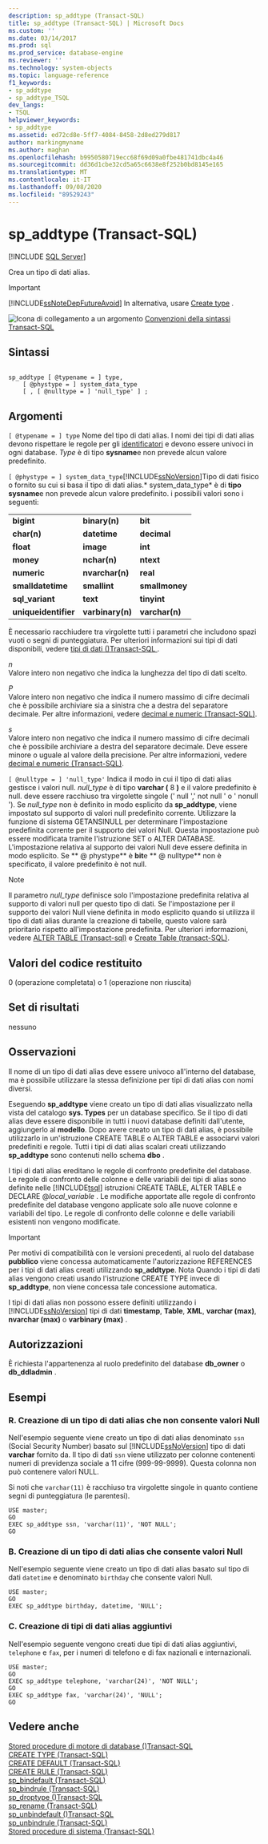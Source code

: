 ```yaml
---
description: sp_addtype (Transact-SQL)
title: sp_addtype (Transact-SQL) | Microsoft Docs
ms.custom: ''
ms.date: 03/14/2017
ms.prod: sql
ms.prod_service: database-engine
ms.reviewer: ''
ms.technology: system-objects
ms.topic: language-reference
f1_keywords:
- sp_addtype
- sp_addtype_TSQL
dev_langs:
- TSQL
helpviewer_keywords:
- sp_addtype
ms.assetid: ed72cd8e-5ff7-4084-8458-2d8ed279d817
author: markingmyname
ms.author: maghan
ms.openlocfilehash: b9950580719ecc68f69d09a0fbe481741dbc4a46
ms.sourcegitcommit: dd36d1cbe32cd5a65c6638e8f252b0bd8145e165
ms.translationtype: MT
ms.contentlocale: it-IT
ms.lasthandoff: 09/08/2020
ms.locfileid: "89529243"
---
```

# <a name="sp_addtype-transact-sql"></a>sp_addtype (Transact-SQL)
[!INCLUDE [SQL Server](../../includes/applies-to-version/sqlserver.md)]

  Crea un tipo di dati alias.  
  
> [!IMPORTANT]  
>  [!INCLUDE[ssNoteDepFutureAvoid](../../includes/ssnotedepfutureavoid-md.md)] In alternativa, usare [Create type](../../t-sql/statements/create-type-transact-sql.md) .  
  
 ![Icona di collegamento a un argomento](../../database-engine/configure-windows/media/topic-link.gif "Icona di collegamento a un argomento") [Convenzioni della sintassi Transact-SQL](../../t-sql/language-elements/transact-sql-syntax-conventions-transact-sql.md)  
  
## <a name="syntax"></a>Sintassi  
  
```  
  
sp_addtype [ @typename = ] type,   
    [ @phystype = ] system_data_type   
    [ , [ @nulltype = ] 'null_type' ] ;  
```  
  
## <a name="arguments"></a>Argomenti  
`[ @typename = ] type` Nome del tipo di dati alias. I nomi dei tipi di dati alias devono rispettare le regole per gli [identificatori](../../relational-databases/databases/database-identifiers.md) e devono essere univoci in ogni database. *Type* è di tipo **sysname**e non prevede alcun valore predefinito.  
  
`[ @phystype = ] system_data_type`[!INCLUDE[ssNoVersion](../../includes/ssnoversion-md.md)]Tipo di dati fisico o fornito su cui si basa il tipo di dati alias.* system_data_type* è di **tipo sysname**e non prevede alcun valore predefinito. i possibili valori sono i seguenti:  
  
||||  
|-|-|-|  
|**bigint**|**binary(n)**|**bit**|  
|**char(n)**|**datetime**|**decimal**|  
|**float**|**image**|**int**|  
|**money**|**nchar(n)**|**ntext**|  
|**numeric**|**nvarchar(n)**|**real**|  
|**smalldatetime**|**smallint**|**smallmoney**|  
|**sql_variant**|**text**|**tinyint**|  
|**uniqueidentifier**|**varbinary(n)**|**varchar(n)**|  
  
 È necessario racchiudere tra virgolette tutti i parametri che includono spazi vuoti o segni di punteggiatura. Per ulteriori informazioni sui tipi di dati disponibili, vedere [tipi di dati &#40;&#41;Transact-SQL ](../../t-sql/data-types/data-types-transact-sql.md).  
  
 *n*  
 Valore intero non negativo che indica la lunghezza del tipo di dati scelto.  
  
 *P*  
 Valore intero non negativo che indica il numero massimo di cifre decimali che è possibile archiviare sia a sinistra che a destra del separatore decimale. Per altre informazioni, vedere [decimal e numeric &#40;Transact-SQL&#41;](../../t-sql/data-types/decimal-and-numeric-transact-sql.md).  
  
 *s*  
 Valore intero non negativo che indica il numero massimo di cifre decimali che è possibile archiviare a destra del separatore decimale. Deve essere minore o uguale al valore della precisione. Per altre informazioni, vedere [decimal e numeric &#40;Transact-SQL&#41;](../../t-sql/data-types/decimal-and-numeric-transact-sql.md).  
  
`[ @nulltype = ] 'null_type'` Indica il modo in cui il tipo di dati alias gestisce i valori null. *null_type* è di tipo **varchar (** 8 **)** e il valore predefinito è null. deve essere racchiuso tra virgolette singole (' null ',' not null ' o ' nonull '). Se *null_type* non è definito in modo esplicito da **sp_addtype**, viene impostato sul supporto di valori null predefinito corrente. Utilizzare la funzione di sistema GETANSINULL per determinare l'impostazione predefinita corrente per il supporto dei valori Null. Questa impostazione può essere modificata tramite l'istruzione SET o ALTER DATABASE. L'impostazione relativa al supporto dei valori Null deve essere definita in modo esplicito. Se ** \@ phystype** è **bit**e ** \@ nulltype** non è specificato, il valore predefinito è not null.  
  
> [!NOTE]  
>  Il parametro *null_type* definisce solo l'impostazione predefinita relativa al supporto di valori null per questo tipo di dati. Se l'impostazione per il supporto dei valori Null viene definita in modo esplicito quando si utilizza il tipo di dati alias durante la creazione di tabelle, questo valore sarà prioritario rispetto all'impostazione predefinita. Per ulteriori informazioni, vedere [ALTER TABLE &#40;Transact-sql&#41;](../../t-sql/statements/alter-table-transact-sql.md) e [Create Table &#40;transact-SQL&#41;](../../t-sql/statements/create-table-transact-sql.md).  
  
## <a name="return-code-values"></a>Valori del codice restituito  
 0 (operazione completata) o 1 (operazione non riuscita)  
  
## <a name="result-sets"></a>Set di risultati  
 nessuno  
  
## <a name="remarks"></a>Osservazioni  
 Il nome di un tipo di dati alias deve essere univoco all'interno del database, ma è possibile utilizzare la stessa definizione per tipi di dati alias con nomi diversi.  
  
 Eseguendo **sp_addtype** viene creato un tipo di dati alias visualizzato nella vista del catalogo **sys. Types** per un database specifico. Se il tipo di dati alias deve essere disponibile in tutti i nuovi database definiti dall'utente, aggiungerlo al **modello**. Dopo avere creato un tipo di dati alias, è possibile utilizzarlo in un'istruzione CREATE TABLE o ALTER TABLE e associarvi valori predefiniti e regole. Tutti i tipi di dati alias scalari creati utilizzando **sp_addtype** sono contenuti nello schema **dbo** .  
  
 I tipi di dati alias ereditano le regole di confronto predefinite del database. Le regole di confronto delle colonne e delle variabili dei tipi di alias sono definite nelle [!INCLUDE[tsql](../../includes/tsql-md.md)] istruzioni CREATE TABLE, ALTER TABLE e DECLARE @*local_variable* . Le modifiche apportate alle regole di confronto predefinite del database vengono applicate solo alle nuove colonne e variabili del tipo. Le regole di confronto delle colonne e delle variabili esistenti non vengono modificate.  
  
> [!IMPORTANT]  
>  Per motivi di compatibilità con le versioni precedenti, al ruolo del database **pubblico** viene concessa automaticamente l'autorizzazione REFERENCES per i tipi di dati alias creati utilizzando **sp_addtype**. Nota Quando i tipi di dati alias vengono creati usando l'istruzione CREATE TYPE invece di **sp_addtype**, non viene concessa tale concessione automatica.  
  
 I tipi di dati alias non possono essere definiti utilizzando i [!INCLUDE[ssNoVersion](../../includes/ssnoversion-md.md)] tipi di dati **timestamp**, **Table**, **XML**, **varchar (max)**, **nvarchar (max)** o **varbinary (max)** .  
  
## <a name="permissions"></a>Autorizzazioni  
 È richiesta l'appartenenza al ruolo predefinito del database **db_owner** o **db_ddladmin** .  
  
## <a name="examples"></a>Esempi  
  
### <a name="a-creating-an-alias-data-type-that-does-not-allow-for-null-values"></a>R. Creazione di un tipo di dati alias che non consente valori Null  
 Nell'esempio seguente viene creato un tipo di dati alias denominato `ssn` (Social Security Number) basato sul [!INCLUDE[ssNoVersion](../../includes/ssnoversion-md.md)] tipo di dati **varchar** fornito da. Il tipo di dati `ssn` viene utilizzato per colonne contenenti numeri di previdenza sociale a 11 cifre (999-99-9999). Questa colonna non può contenere valori NULL.  
  
 Si noti che `varchar(11)` è racchiuso tra virgolette singole in quanto contiene segni di punteggiatura (le parentesi).  
  
```  
USE master;  
GO  
EXEC sp_addtype ssn, 'varchar(11)', 'NOT NULL';  
GO  
```  
  
### <a name="b-creating-an-alias-data-type-that-allows-for-null-values"></a>B. Creazione di un tipo di dati alias che consente valori Null  
 Nell'esempio seguente viene creato un tipo di dati alias basato sul tipo di dati `datetime` e denominato `birthday` che consente valori Null.  
  
```  
USE master;  
GO  
EXEC sp_addtype birthday, datetime, 'NULL';  
```  
  
### <a name="c-creating-additional-alias-data-types"></a>C. Creazione di tipi di dati alias aggiuntivi  
 Nell'esempio seguente vengono creati due tipi di dati alias aggiuntivi, `telephone` e `fax`, per i numeri di telefono e di fax nazionali e internazionali.  
  
```  
USE master;  
GO  
EXEC sp_addtype telephone, 'varchar(24)', 'NOT NULL';  
GO  
EXEC sp_addtype fax, 'varchar(24)', 'NULL';  
GO  
```  
  
## <a name="see-also"></a>Vedere anche  
 [Stored procedure di motore di database &#40;&#41;Transact-SQL ](../../relational-databases/system-stored-procedures/database-engine-stored-procedures-transact-sql.md)   
 [CREATE TYPE &#40;Transact-SQL&#41;](../../t-sql/statements/create-type-transact-sql.md)   
 [CREATE DEFAULT &#40;Transact-SQL&#41;](../../t-sql/statements/create-default-transact-sql.md)   
 [CREATE RULE &#40;Transact-SQL&#41;](../../t-sql/statements/create-rule-transact-sql.md)   
 [sp_bindefault &#40;Transact-SQL&#41;](../../relational-databases/system-stored-procedures/sp-bindefault-transact-sql.md)   
 [sp_bindrule &#40;Transact-SQL&#41;](../../relational-databases/system-stored-procedures/sp-bindrule-transact-sql.md)   
 [sp_droptype &#40;&#41;Transact-SQL ](../../relational-databases/system-stored-procedures/sp-droptype-transact-sql.md)   
 [sp_rename &#40;Transact-SQL&#41;](../../relational-databases/system-stored-procedures/sp-rename-transact-sql.md)   
 [sp_unbindefault &#40;&#41;Transact-SQL ](../../relational-databases/system-stored-procedures/sp-unbindefault-transact-sql.md)   
 [sp_unbindrule &#40;Transact-SQL&#41;](../../relational-databases/system-stored-procedures/sp-unbindrule-transact-sql.md)   
 [Stored procedure di sistema &#40;Transact-SQL&#41;](../../relational-databases/system-stored-procedures/system-stored-procedures-transact-sql.md)  
  
  
